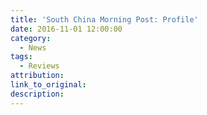 ```yaml
---
title: 'South China Morning Post: Profile'
date: 2016-11-01 12:00:00
category:
  - News
tags:
  - Reviews
attribution:
link_to_original:
description:
---
```

